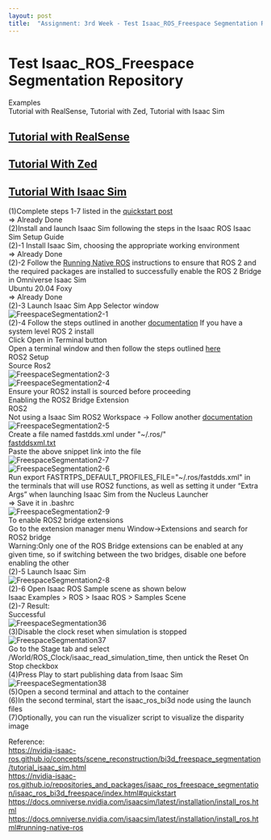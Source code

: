 ```yaml
---
layout: post
title:  "Assignment: 3rd Week - Test Isaac_ROS_Freespace Segmentation Repository"
---
```

# Test Isaac_ROS_Freespace Segmentation Repository
Examples <br/>
Tutorial with RealSense, Tutorial with Zed, Tutorial with Isaac Sim <br/>

## [Tutorial with RealSense](https://nvidia-isaac-ros.github.io/concepts/scene_reconstruction/bi3d_freespace_segmentation/tutorial_realsense.html) 

## [Tutorial With Zed](https://nvidia-isaac-ros.github.io/concepts/scene_reconstruction/bi3d_freespace_segmentation/tutorial_zed.html)

## [Tutorial With Isaac Sim](https://nvidia-isaac-ros.github.io/concepts/scene_reconstruction/bi3d_freespace_segmentation/tutorial_isaac_sim.html)
(1)Complete steps 1-7 listed in the [quickstart post](https://github.com/growingpenguin/growingpenguin.github.io/blob/master/_posts/2024-01-02-IsaacROS_freespace_segmentation.md) <br/>
=> Already Done <br/>
(2)Install and launch Isaac Sim following the steps in the Isaac ROS Isaac Sim Setup Guide <br/>
(2)-1 Install Isaac Sim, choosing the appropriate working environment <br/>
=> Already Done <br/>
(2)-2 Follow the [Running Native ROS](https://docs.omniverse.nvidia.com/isaacsim/latest/installation/install_ros.html) instructions to ensure that ROS 2 and the required packages are installed to successfully enable the ROS 2 Bridge in Omniverse Isaac Sim <br/>
Ubuntu 20.04 Foxy <br/>
=> Already Done <br/>
(2)-3 Launch Isaac Sim App Selector window <br/>
![FreespaceSegmentation2-1](https://github.com/growingpenguin/growingpenguin.github.io/assets/110277903/0aa5850d-8ce2-42cc-927f-ac0b1634ea22) <br/>
(2)-4 Follow the steps outlined in another [documentation](https://docs.omniverse.nvidia.com/isaacsim/latest/installation/install_ros.html#running-native-ros)
If you have a system level ROS 2 install <br/>
Click Open in Terminal button <br/>
Open a terminal window and then follow the steps outlined [here](https://nvidia-isaac-ros.github.io/getting_started/isaac_sim/index.html) <br/>
ROS2 Setup <br/>
Source Ros2 <br/>
![FreespaceSegmentation2-3](https://github.com/growingpenguin/growingpenguin.github.io/assets/110277903/af60dabe-41df-4197-b8e7-3761903d5cb9) <br/>
![FreespaceSegmentation2-4](https://github.com/growingpenguin/growingpenguin.github.io/assets/110277903/93ddc339-f46b-4ccf-b33f-f7683f47b7dc) <br/>
Ensure your ROS2 install is sourced before proceeding <br/>
Enabling the ROS2 Bridge Extension <br/>
ROS2 <br/>
Not using a Isaac Sim ROS2 Workspace -> Follow another [documentation](https://docs.omniverse.nvidia.com/isaacsim/latest/installation/install_ros.html#running-native-ros) <br/>
![FreespaceSegmentation2-5](https://github.com/growingpenguin/growingpenguin.github.io/assets/110277903/e58d622d-4a64-4bfa-8f79-e01763e76fa4) <br/>
Create a file named fastdds.xml under "~/.ros/" <br/>
[fastddsxml.txt](https://github.com/growingpenguin/growingpenguin.github.io/files/13973052/fastddsxml.txt) <br/>
Paste the above snippet link into the file <br/>
![FreespaceSegmentation2-7](https://github.com/growingpenguin/growingpenguin.github.io/assets/110277903/804d9ccb-24f5-4f78-aedf-5e2ad4940c17) <br/>
![FreespaceSegmentation2-6](https://github.com/growingpenguin/growingpenguin.github.io/assets/110277903/57a8ca77-b4a5-4ebc-9487-5907ffe97bd6) <br/>
Run export FASTRTPS_DEFAULT_PROFILES_FILE="~/.ros/fastdds.xml" in the terminals that will use ROS2 functions, as well as setting it under “Extra Args” when launching Isaac Sim from the Nucleus Launcher <br/>
=> Save it in .bashrc <br/>
![FreespaceSegmentation2-9](https://github.com/growingpenguin/growingpenguin.github.io/assets/110277903/a30e1977-b288-48f8-96b4-ca1effc91b91) <br/>
To enable ROS2 bridge extensions <br/>
Go to the extension manager menu Window->Extensions and search for ROS2 bridge  <br/>
Warning:Only one of the ROS Bridge extensions can be enabled at any given time, so if switching between the two bridges, disable one before enabling the other <br/>
(2)-5 Launch Isaac Sim <br/>
![FreespaceSegmentation2-8](https://github.com/growingpenguin/growingpenguin.github.io/assets/110277903/24818f16-b4d5-4707-89a4-313e823f0e88) <br/>
(2)-6 Open Isaac ROS Sample scene as shown below <br/>
Isaac Examples > ROS > Isaac ROS > Samples Scene <br/>
(2)-7 Result: <br/>
Successful <br/>
![FreespaceSegmentation36](https://github.com/growingpenguin/growingpenguin.github.io/assets/110277903/ca883302-1626-42e3-b672-528a43bb07b8) <br/>
(3)Disable the clock reset when simulation is stopped <br/>
![FreespaceSegmentation37](https://github.com/growingpenguin/growingpenguin.github.io/assets/110277903/abddffdb-2e7d-46bb-9889-481a76734fd9) <br/>
Go to the Stage tab and select /World/ROS_Clock/isaac_read_simulation_time, then untick the Reset On Stop checkbox <br/>
(4)Press Play to start publishing data from Isaac Sim <br/>
![FreespaceSegmentation38](https://github.com/growingpenguin/growingpenguin.github.io/assets/110277903/8c018160-e8c2-4c18-8a5f-8da386ed47de) <br/>
(5)Open a second terminal and attach to the container <br/>
(6)In the second terminal, start the isaac_ros_bi3d node using the launch files <br/>
(7)Optionally, you can run the visualizer script to visualize the disparity image <br/>



Reference: <br/>
https://nvidia-isaac-ros.github.io/concepts/scene_reconstruction/bi3d_freespace_segmentation/tutorial_isaac_sim.html <br/>
https://nvidia-isaac-ros.github.io/repositories_and_packages/isaac_ros_freespace_segmentation/isaac_ros_bi3d_freespace/index.html#quickstart <br/>
https://docs.omniverse.nvidia.com/isaacsim/latest/installation/install_ros.html <br/>
https://docs.omniverse.nvidia.com/isaacsim/latest/installation/install_ros.html#running-native-ros <br/>



